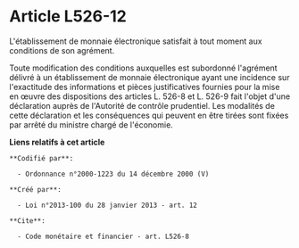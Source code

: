 # Article L526-12

L'établissement de monnaie électronique satisfait à tout moment aux conditions de son agrément. 

Toute modification des conditions auxquelles est subordonné l'agrément délivré à un établissement de monnaie électronique
ayant une incidence sur l'exactitude des informations et pièces justificatives fournies pour la mise en œuvre des
dispositions des articles L. 526-8 et L. 526-9 fait l'objet d'une déclaration auprès de l'Autorité de contrôle prudentiel.
Les modalités de cette déclaration et les conséquences qui peuvent en être tirées sont fixées par arrêté du ministre chargé
de l'économie.

**Liens relatifs à cet article**

	**Codifié par**:

	  - Ordonnance n°2000-1223 du 14 décembre 2000 (V)

	**Créé par**:

	  - Loi n°2013-100 du 28 janvier 2013 - art. 12

	**Cite**:

	  - Code monétaire et financier - art. L526-8
